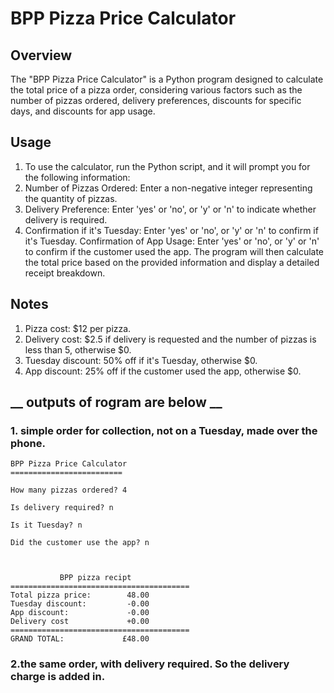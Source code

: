 # __BPP Pizza Price Calculator__



## __Overview__

The "BPP Pizza Price Calculator" is a Python program designed to calculate the total price of a pizza order, considering various factors such as the number of pizzas ordered, delivery preferences, discounts for specific days, and discounts for app usage.


## __Usage__
1. To use the calculator, run the Python script, and it will prompt you for the following information:
2. Number of Pizzas Ordered: Enter a non-negative integer representing the quantity of pizzas.
3. Delivery Preference: Enter 'yes' or 'no', or 'y' or 'n' to indicate whether delivery is required.
4. Confirmation if it's Tuesday: Enter 'yes' or 'no', or 'y' or 'n' to confirm if it's Tuesday.
Confirmation of App Usage: Enter 'yes' or 'no', or 'y' or 'n' to confirm if the customer used the app.
The program will then calculate the total price based on the provided information and display a detailed receipt breakdown.

## __Notes__
1. Pizza cost: $12 per pizza.
2. Delivery cost: $2.5 if delivery is requested and the number of pizzas is less than 5, otherwise $0.
3. Tuesday discount: 50% off if it's Tuesday, otherwise $0.
4. App discount: 25% off if the customer used the app, otherwise $0.

## __ outputs of rogram are below __

### 1.  simple order for collection, not on a Tuesday, made over the phone.
```
BPP Pizza Price Calculator
=========================

How many pizzas ordered? 4

Is delivery required? n

Is it Tuesday? n

Did the customer use the app? n



           BPP pizza recipt
========================================
Total pizza price:        48.00 
Tuesday discount:         -0.00 
App discount:             -0.00 
Delivery cost             +0.00 
========================================
GRAND TOTAL:             £48.00
```

### 2.the same order, with delivery required. So the delivery charge is added in.
```



